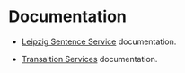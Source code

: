 # Documentation

- [Leipzig Sentence Service](leipzig-sentence-doc.md) documentation.

- [Transaltion Services](translation-services-doc.md) documentation.
